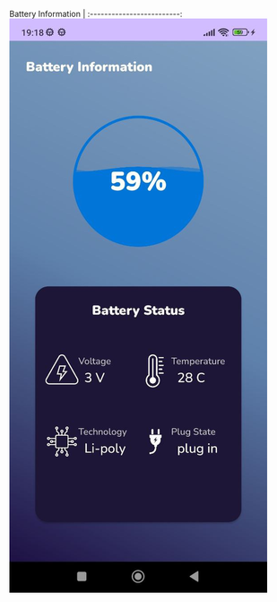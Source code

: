 Battery Information |
:-------------------------:
![](https://github.com/taupattinson/Battery-Information/blob/main/app/images/1.jpg?raw=true)
